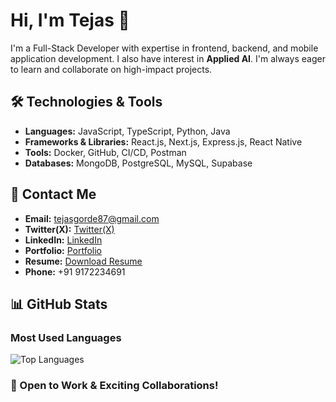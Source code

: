 # Hi, I'm Tejas 👋

I'm a Full-Stack Developer with expertise in frontend, backend, and mobile application development. I also have interest in **Applied AI**. I'm always eager to learn and collaborate on high-impact projects.

## 🛠 Technologies & Tools

- **Languages:** JavaScript, TypeScript, Python, Java
- **Frameworks & Libraries:** React.js, Next.js, Express.js, React Native
- **Tools:** Docker, GitHub, CI/CD, Postman
- **Databases:** MongoDB, PostgreSQL, MySQL, Supabase

## 📩 Contact Me

- **Email:** tejasgorde87@gmail.com  
- **Twitter(X):** [Twitter(X)](https://x.com/tejas_87_)  
- **LinkedIn:** [LinkedIn](https://www.linkedin.com/in/tejas-gorde-63b464256/)  
- **Portfolio:** [Portfolio](https://portfolio-main-navy-rho.vercel.app/)  
- **Resume:** [Download Resume](https://drive.google.com/file/d/1f9x9P65mbcx5-YyxjTyy1h4n9Xvh_poQ/view?usp=sharing)
- **Phone:** +91 9172234691 


## 📊 GitHub Stats

### Most Used Languages

![Top Languages](https://github-readme-stats.vercel.app/api/top-langs/?username=TejasGorde67&layout=compact&theme=dark)


### 🚀 Open to Work & Exciting Collaborations!


